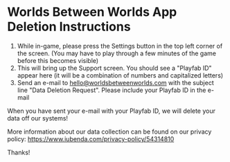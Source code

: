 # Worlds Between Worlds App Deletion Instructions

1. While in-game, please press the Settings button in the top left corner of the screen. (You may have to play through a few minutes of the game before this becomes visible)
2. This will bring up the Support screen. You should see a "Playfab ID" appear here (it will be a combination of numbers and capitalized letters)
3. Send an e-mail to hello@worldsbetweenworlds.com with the subject line "Data Deletion Request". Please include your Playfab ID in the e-mail

When you have sent your e-mail with your Playfab ID, we will delete your data off our systems!

More information about our data collection can be found on our privacy policy: https://www.iubenda.com/privacy-policy/54314810

Thanks!

